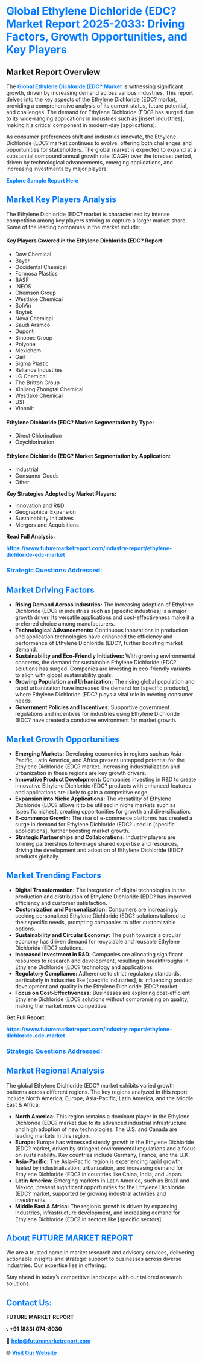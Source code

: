 <h1 style="color: #007BFF;">Global Ethylene Dichloride (EDC? Market Report 2025-2033: Driving Factors, Growth Opportunities, and Key Players</h1>

<section id="overview">
<h2>Market Report Overview</h2>
<p>The <a href="https://www.futuremarketreport.com/industry-report/ethylene-dichloride-edc-market" style="color: #007BFF; text-decoration: none;"><strong>Global Ethylene Dichloride (EDC? Market</strong></a> is witnessing significant growth, driven by increasing demand across various industries. This report delves into the key aspects of the Ethylene Dichloride (EDC? market, providing a comprehensive analysis of its current status, future potential, and challenges. The demand for Ethylene Dichloride (EDC? has surged due to its wide-ranging applications in industries such as [insert industries], making it a critical component in modern-day [applications].</p>
<p>As consumer preferences shift and industries innovate, the Ethylene Dichloride (EDC? market continues to evolve, offering both challenges and opportunities for stakeholders. The global market is expected to expand at a substantial compound annual growth rate (CAGR) over the forecast period, driven by technological advancements, emerging applications, and increasing investments by major players.</p>
</section>

<section id="overview">
<p><a href="https://www.futuremarketreport.com/request-sample/reportId=51336" style="color: #007BFF; text-decoration: none;"><strong>Explore Sample Report Here</strong></a></p>
</section>

<section id="key-players">
<h2 style="color: #007BFF;">Market Key Players Analysis</h2>
<p>The Ethylene Dichloride (EDC? market is characterized by intense competition among key players striving to capture a larger market share. Some of the leading companies in the market include:</p>
<h4>Key Players Covered in the Ethylene Dichloride (EDC? Report:</h4>
<ul><li>Dow Chemical</li><li>Bayer</li><li>Occidental Chemical</li><li>Formosa Plastics</li><li>BASF</li><li>INEOS</li><li>Chemson Group</li><li>Westlake Chemical</li><li>SolVin</li><li>Boytek</li><li>Nova Chemical</li><li>Saudi Aramco</li><li>Dupont</li><li>Sinopec Group</li><li>Polyone</li><li>Mexichem</li><li>Gail</li><li>Sigma Plastic</li><li>Reliance Industries</li><li>LG Chemical</li><li>The Britton Group</li><li>Xinjiang Zhongtai Chemical</li><li>Westlake Chemical</li><li>USI</li><li>Vinnolit</li></ul>
<h4>Ethylene Dichloride (EDC? Market Segmentation by Type:</h4>
<ul><li>Direct Chlorination</li><li>Oxychlorination</li></ul>

<h4>Ethylene Dichloride (EDC? Market Segmentation by Application:</h4>
<ul><li>Industrial</li><li>Consumer Goods</li><li>Other</li></ul>
<p><strong>Key Strategies Adopted by Market Players:</strong></p>
<ul>
<li>Innovation and R&D</li>
<li>Geographical Expansion</li>
<li>Sustainability Initiatives</li>
<li>Mergers and Acquisitions</li>
</ul>
</section>

<section>
<p><strong>Read Full Analysis: </strong></p><a href="https://www.futuremarketreport.com/industry-report/ethylene-dichloride-edc-market" style="color: #007BFF; text-decoration: none;"><strong>https://www.futuremarketreport.com/industry-report/ethylene-dichloride-edc-market</strong></a>
<h3 style="color: #007BFF;">Strategic Questions Addressed:</h3>
</section>

<section id="driving-factors">
<h2 style="color: #007BFF;">Market Driving Factors</h2>
<ul>
<li><strong>Rising Demand Across Industries:</strong> The increasing adoption of Ethylene Dichloride (EDC? in industries such as [specific industries] is a major growth driver. Its versatile applications and cost-effectiveness make it a preferred choice among manufacturers.</li>
<li><strong>Technological Advancements:</strong> Continuous innovations in production and application technologies have enhanced the efficiency and performance of Ethylene Dichloride (EDC?, further boosting market demand.</li>
<li><strong>Sustainability and Eco-Friendly Initiatives:</strong> With growing environmental concerns, the demand for sustainable Ethylene Dichloride (EDC? solutions has surged. Companies are investing in eco-friendly variants to align with global sustainability goals.</li>
<li><strong>Growing Population and Urbanization:</strong> The rising global population and rapid urbanization have increased the demand for [specific products], where Ethylene Dichloride (EDC? plays a vital role in meeting consumer needs.</li>
<li><strong>Government Policies and Incentives:</strong> Supportive government regulations and incentives for industries using Ethylene Dichloride (EDC? have created a conducive environment for market growth.</li>
</ul>
</section>

<section id="growth-opportunities">
<h2 style="color: #007BFF;">Market Growth Opportunities</h2>
<ul>
<li><strong>Emerging Markets:</strong> Developing economies in regions such as Asia-Pacific, Latin America, and Africa present untapped potential for the Ethylene Dichloride (EDC? market. Increasing industrialization and urbanization in these regions are key growth drivers.</li>
<li><strong>Innovative Product Development:</strong> Companies investing in R&D to create innovative Ethylene Dichloride (EDC? products with enhanced features and applications are likely to gain a competitive edge.</li>
<li><strong>Expansion into Niche Applications:</strong> The versatility of Ethylene Dichloride (EDC? allows it to be utilized in niche markets such as [specific niches], creating opportunities for growth and diversification.</li>
<li><strong>E-commerce Growth:</strong> The rise of e-commerce platforms has created a surge in demand for Ethylene Dichloride (EDC? used in [specific applications], further boosting market growth.</li>
<li><strong>Strategic Partnerships and Collaborations:</strong> Industry players are forming partnerships to leverage shared expertise and resources, driving the development and adoption of Ethylene Dichloride (EDC? products globally.</li>
</ul>
</section>

<section id="trending-factors">
<h2 style="color: #007BFF;">Market Trending Factors</h2>
<ul>
<li><strong>Digital Transformation:</strong> The integration of digital technologies in the production and distribution of Ethylene Dichloride (EDC? has improved efficiency and customer satisfaction.</li>
<li><strong>Customization and Personalization:</strong> Consumers are increasingly seeking personalized Ethylene Dichloride (EDC? solutions tailored to their specific needs, prompting companies to offer customizable options.</li>
<li><strong>Sustainability and Circular Economy:</strong> The push towards a circular economy has driven demand for recyclable and reusable Ethylene Dichloride (EDC? solutions.</li>
<li><strong>Increased Investment in R&D:</strong> Companies are allocating significant resources to research and development, resulting in breakthroughs in Ethylene Dichloride (EDC? technology and applications.</li>
<li><strong>Regulatory Compliance:</strong> Adherence to strict regulatory standards, particularly in industries like [specific industries], is influencing product development and quality in the Ethylene Dichloride (EDC? market.</li>
<li><strong>Focus on Cost-Effectiveness:</strong> Businesses are exploring cost-efficient Ethylene Dichloride (EDC? solutions without compromising on quality, making the market more competitive.</li>
</ul>
</section>

<section>
<p><strong>Get Full Report: </strong></p><a href="https://www.futuremarketreport.com/industry-report/ethylene-dichloride-edc-market" style="color: #007BFF; text-decoration: none;"><strong>https://www.futuremarketreport.com/industry-report/ethylene-dichloride-edc-market</strong></a>
<h3 style="color: #007BFF;">Strategic Questions Addressed:</h3>
</section>


<section id="regional-analysis">
<h2 style="color: #007BFF;">Market Regional Analysis</h2>
<p>The global Ethylene Dichloride (EDC? market exhibits varied growth patterns across different regions. The key regions analyzed in this report include North America, Europe, Asia-Pacific, Latin America, and the Middle East & Africa:</p>
<ul>
<li><strong>North America:</strong> This region remains a dominant player in the Ethylene Dichloride (EDC? market due to its advanced industrial infrastructure and high adoption of new technologies. The U.S. and Canada are leading markets in this region.</li>
<li><strong>Europe:</strong> Europe has witnessed steady growth in the Ethylene Dichloride (EDC? market, driven by stringent environmental regulations and a focus on sustainability. Key countries include Germany, France, and the U.K.</li>
<li><strong>Asia-Pacific:</strong> The Asia-Pacific region is experiencing rapid growth, fueled by industrialization, urbanization, and increasing demand for Ethylene Dichloride (EDC? in countries like China, India, and Japan.</li>
<li><strong>Latin America:</strong> Emerging markets in Latin America, such as Brazil and Mexico, present significant opportunities for the Ethylene Dichloride (EDC? market, supported by growing industrial activities and investments.</li>
<li><strong>Middle East & Africa:</strong> The region’s growth is driven by expanding industries, infrastructure development, and increasing demand for Ethylene Dichloride (EDC? in sectors like [specific sectors].</li>
</ul>
</section>

<footer>
<h2 style="color: #007BFF;">About FUTURE MARKET REPORT</h2>
<p>We are a trusted name in market research and advisory services, delivering actionable insights and strategic support to businesses across diverse industries. Our expertise lies in offering:</p>

<p>Stay ahead in today’s competitive landscape with our tailored research solutions.</p>

<h2 style="color: #007BFF;">Contact Us:</h2>
<p><strong>FUTURE MARKET REPORT</strong></p>
<p>📞 <strong>+91 (883) 074-8030</strong></p>
<p>📧 <strong><a href="mailto:help@futuremarketreport.com" style="color: #007BFF;">help@futuremarketreport.com</a></strong></p>
<p>🌐 <strong><a href="https://www.futuremarketreport.com/" style="color: #007BFF;">Visit Our Website</a></strong></p>
</footer>